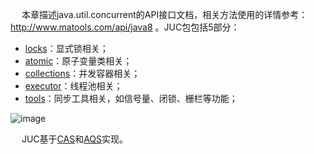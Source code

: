 
<!-- 
https://mp.weixin.qq.com/mp/appmsgalbum?__biz=MzAxMjEwMzQ5MA==&action=getalbum&album_id=1348578428257353729&subscene=159&subscene=21&scenenote=https%3A%2F%2Fmp.weixin.qq.com%2Fs%3F__biz%3DMzAxMjEwMzQ5MA%3D%3D%26mid%3D2448889549%26idx%3D2%26sn%3D9aa5c65aba21960a7f8a0d5a4ea9e989%26scene%3D21%23wechat_redirect#wechat_redirect


悲观锁： 总是假设最坏的情况， 每次去拿数据的时候都认为别人会修改， 所以每次在拿数据的时候都会上锁， 这样别人想拿这个数据就会阻塞直到它拿到锁。传统的关系型数据库里边就用到了很多这种锁机制， 比如行锁， 表锁等， 读锁， 写锁等， 都是在做操作之前先上锁。再比如 Java 里面的同步原语 synchronized 关键字的实现也是悲观锁。

乐观锁： 顾名思义， 就是很乐观， 每次去拿数据的时候都认为别人不会修改， 所以不会上锁，  但是在更新的时候会判断一下在此期间别人有没有去更新这个数据，  可以使用版本号等机制。乐观锁适用于多读的应用类型， 这样可以提高吞吐量， 像数据库提供的类似于write_condition 机制， 其实都是提供的乐观锁。在 Java 中 java.util.concurrent.atomic 包下面的原子变量类就是使用了乐观锁的一种实现方式 CAS 实现的。

乐观锁的实现方式：
1、使用版本标识来确定读到的数据与提交时的数据是否一致。提交后修改版本标   识， 不一致时可以采取丢弃和再次尝试的策略。
2、java 中的 Compare and Swap 即 CAS ， 当多个线程尝试使用 CAS 同时更新同一个变量时， 只有其中一个线程能更新变量的值， 而其它线程都失败， 失败的线程并不会被挂起， 而是被告知这次竞争中失败， 并可以再次尝试。	CAS 操 作中包含三个操作数 —— 需要读写的内存位置（ V）、进行比较的预期原值（ A） 和拟写入的新值(B)。如果内存位置 V 的值与预期原值 A 相匹配，那么处理器会自动将该位置值更新为新值 B。否则处理器不做任何操作。
-->

&emsp; 本章描述java.util.concurrent的API接口文档，相关方法使用的详情参考：http://www.matools.com/api/java8 。JUC包包括5部分： 
 
* [locks](/docs/java/concurrent/Lock.md)：显式锁相关；  
* [atomic](/docs/java/concurrent/Atmoic.md)：原子变量类相关；  
* [collections](/docs/java/concurrent/Collections.md)：并发容器相关；  
* [executor](/docs/java/concurrent/ThreadPool.md)：线程池相关；  
* [tools](/docs/java/concurrent/tools.md)：同步工具相关，如信号量、闭锁、栅栏等功能；  

![image](https://gitee.com/wt1814/pic-host/raw/master/images/java/concurrent/concurrent-1.png)  

&emsp; JUC基于[CAS](/docs/java/concurrent/CAS.md)和[AQS](/docs/java/concurrent/AQS.md)实现。  